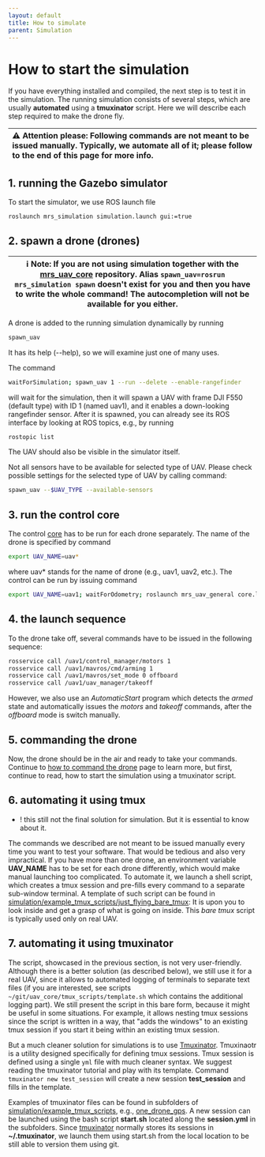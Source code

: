 ```yaml
---
layout: default
title: How to simulate
parent: Simulation
---
```


# How to start the simulation

If you have everything installed and compiled, the next step is to test it in the simulation.
The running simulation consists of several steps, which are usually **automated** using a **tmuxinator** script.
Here we will describe each step required to make the drone fly.

| :warning: **Attention please: Following commands are not meant to be issued manually.** Typically, we automate all of it; please follow to the end of this page for more info. |
| :----------------------------------------------------------------------------------------------------------------------------------------------------------------------------  |

## 1. running the Gazebo simulator

To start the simulator, we use ROS launch file
```bash
roslaunch mrs_simulation simulation.launch gui:=true
```

## 2. spawn a drone (drones)

| :information_source: **Note: If you are not using simulation together with the [mrs_uav_core](https://github.com/ctu-mrs/uav_core) repository.** Alias `spawn_uav=rosrun mrs_simulation spawn` doesn't exist for you and then you have to write the whole command! The autocompletion will not be available for you either.    |
| ------------------------------------------------------------------------------------------------------------------------------------------------------------------------------------------------------------------------------------------------------------------------------------------------------------------------------ |

A drone is added to the running simulation dynamically by running
```bash
spawn_uav
```
It has its help (--help), so we will examine just one of many uses.

The command
```bash
waitForSimulation; spawn_uav 1 --run --delete --enable-rangefinder

```
will wait for the simulation, then it will spawn a UAV with frame DJI F550 (default type) with ID 1 (named uav1), and it enables a down-looking rangefinder sensor.
After it is spawned, you can already see its ROS interface by looking at ROS topics, e.g., by running
```bash
rostopic list
```
The UAV should also be visible in the simulator itself.

Not all sensors have to be available for selected type of UAV. Please check possible settings for
the selected type of UAV by calling command:

```bash
spawn_uav --$UAV_TYPE --available-sensors
```

## 3. run the control core

The control [core](http://github.com/ctu-mrs/uav_core) has to be run for each drone separately.
The name of the drone is specified by command
```bash
export UAV_NAME=uav*
```
where uav* stands for the name of drone (e.g., uav1, uav2, etc.).
The control can be run by issuing command
```bash
export UAV_NAME=uav1; waitForOdometry; roslaunch mrs_uav_general core.launch
```

## 4. the launch sequence

To the drone take off, several commands have to be issued in the following sequence:
```bash
rosservice call /uav1/control_manager/motors 1
rosservice call /uav1/mavros/cmd/arming 1
rosservice call /uav1/mavros/set_mode 0 offboard
rosservice call /uav1/uav_manager/takeoff
```
However, we also use an *AutomaticStart* program which detects the *armed* state and automatically issues the *motors* and *takeoff* commands, after the *offboard* mode is switch manually.

## 5. commanding the drone

Now, the drone should be in the air and ready to take your commands.
Continue to [how to command the drone](commanding_the_drone) page to learn more, but first, continue to read, how to start the simulation using a tmuxinator script.

## 6. automating it using tmux

* ! this still not the final solution for simulation. But it is essential to know about it.

The commands we described are not meant to be issued manually every time you want to test your software.
That would be tedious and also very impractical.
If you have more than one drone, an environment variable **UAV_NAME** has to be set for each drone differently, which would make manual launching too complicated.
To automate it, we launch a shell script, which creates a tmux session and pre-fills every command to a separate sub-window terminal.
A template of such script can be found in [simulation/example_tmux_scripts/just_flying_bare_tmux](https://github.com/ctu-mrs/simulation/tree/master/example_tmux_scripts/just_flying_bare_tmux):
It is upon you to look inside and get a grasp of what is going on inside.
This *bare tmux* script is typically used only on real UAV.

## 7. automating it using tmuxinator

The script, showcased in the previous section, is not very user-friendly.
Although there is a better solution (as described below), we still use it for a real UAV, since it allows to automated logging of terminals to separate text files (if you are interested, see scripts `~/git/uav_core/tmux_scripts/template.sh` which contains the additional logging part).
We still present the script in this bare form, because it might be useful in some situations.
For example, it allows nesting tmux sessions since the script is written in a way, that "adds the windows" to an existing tmux session if you start it being within an existing tmux session.

But a much cleaner solution for simulations is to use [Tmuxinator](https://github.com/tmuxinator/tmuxinator).
Tmuxinaotr is a utility designed specifically for defining tmux sessions.
Tmux session is defined using a single `yml` file with much cleaner syntax.
We suggest reading the tmuxinator tutorial and play with its template.
Command `tmuxinator new test_session` will create a new session **test_session** and fills in the template.

Examples of tmuxinator files can be found in subfolders of [simulation/example_tmux_scripts](https://github.com/ctu-mrs/simulation/tree/master/example_tmux_scripts), e.g., [one_drone_gps](https://github.com/ctu-mrs/simulation/blob/master/example_tmux_scripts/one_drone_gps/session.yml).
A new session can be launched using the bash script **start.sh** located along the **session.yml** in the subfolders.
Since [tmuxinator](https://github.com/tmuxinator/tmuxinator) normally stores its sessions in **~/.tmuxinator**, we launch them using start.sh from the local location to be still able to version them using git.

